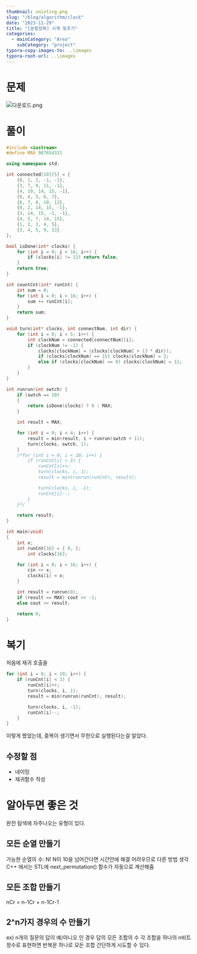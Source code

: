 ```yaml
---
thumbnail: univting.png
slug: "/blog/algorithm/clock"
date: "2023-11-29"
title: "[분할정복] 시계 맞추기"
categories:
  - mainCategory: "Area"
    subCategory: "project"
typora-copy-images-to: ..\images
typora-root-url: ..\images
---
```


# 문제

![다운로드.png](../_resources/다운로드-1.png)

# 풀이

```c++
#include <iostream>
#define MAX 987654321

using namespace std;

int connected[10][5] = {
    {0, 1, 2, -1, -1},
    {3, 7, 9, 11, -1},
    {4, 10, 14, 15, -1},
    {0, 4, 5, 6, 7},
    {6, 7, 8, 10, 12},
    {0, 2, 14, 15, -1},
    {3, 14, 15, -1, -1},
    {4, 5, 7, 14, 15},
    {1, 2, 3, 4, 5},
    {3, 4, 5, 9, 13}
};

bool isDone(int* clocks) {
    for (int i = 0; i < 16; i++) {
        if (clocks[i] != 12) return false;
    }
    return true;
}

int countCnt(int* runCnt) {
    int sum = 0;
    for (int i = 0; i < 16; i++) {
        sum += runCnt[i];
    }
    return sum;
}

void turn(int* clocks, int connectNum, int dir) {
    for (int i = 0; i < 5; i++) {
        int clockNum = connected[connectNum][i];
        if (clockNum != -1) {
            clocks[clockNum] = (clocks[clockNum] + (3 * dir));
            if (clocks[clockNum] == 15) clocks[clockNum] = 3;
            else if (clocks[clockNum] == 0) clocks[clockNum] = 12;
        }
    }
}

int runrun(int swtch) {
    if (swtch == 10)
    {
        return isDone(clocks) ? 0 : MAX;
    }

    int result = MAX;

    for (int i = 0; i < 4; i++) {
        result = min(result, i + runrun(swtch + 1));
        turn(clocks, swtch, 1);
    }
    /*for (int i = 0; i < 10; i++) {
        if (runCnt[i] < 3) {
            runCnt[i]++;
            turn(clocks, i, 1);
            result = min(runrun(runCnt), result);

            turn(clocks, i, -1);
            runCnt[i]--;
        }
    }*/

    return result;
}

int main(void)
{
    int x;
    int runCnt[16] = { 0, };
		int clocks[16];

    for (int i = 0; i < 16; i++) {
        cin >> x;
        clocks[i] = x;
    }

    int result = runrun(0);
    if (result == MAX) cout << -1;
    else cout << result;

    return 0;
}

```

# 복기

처음에 재귀 호출을

```c++
for (int i = 0; i < 10; i++) {
	if (runCnt[i] < 3) {
		runCnt[i]++;
		turn(clocks, i, 1);
		result = min(runrun(runCnt), result);

		turn(clocks, i, -1);
		runCnt[i]--;
	}
}
```

이렇게 짰었는데, 중복이 생기면서 무한으로 실행된다는걸 알았다.

## 수정할 점

- 네이밍
- 재귀함수 작성

# 알아두면 좋은 것

완전 탐색에 자주나오는 유형이 있다.

## 모든 순열 만들기

가능한 순열의 수: N!
N이 10을 넘어간다면 시간안에 해결 어려우므로 다른 방법 생각
C++ 에서는 STL에 next_permutation() 함수가 자동으로 계산해줌

## 모든 조합 만들기

nCr = n-1Cr + n-1Cr-1

## 2^n가지 경우의 수 만들기

ex) n개의 질문의 답이 예/아니오 인 경우 답의 모든 조합의 수
각 조합을 하나의 n비트 정수로 표현하면 반복문 하나로 모든 조합 간단하게 시도할 수 있다.

